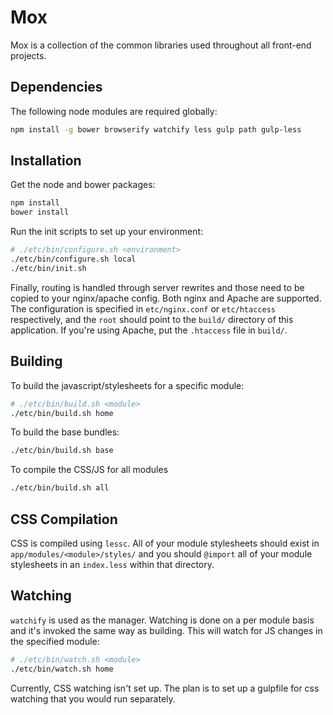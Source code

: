 # Mox

Mox is a collection of the common libraries used throughout
all front-end projects.

## Dependencies

The following node modules are required globally:

```bash
npm install -g bower browserify watchify less gulp path gulp-less
```

## Installation

Get the node and bower packages:

```bash
npm install
bower install
```

Run the init scripts to set up your environment:

```bash
# ./etc/bin/configure.sh <environment>
./etc/bin/configure.sh local
./etc/bin/init.sh
```

Finally, routing is handled through server rewrites and those
need to be copied to your nginx/apache config. Both nginx and
Apache are supported. The configuration is specified in
`etc/nginx.conf` or `etc/htaccess` respectively, and the `root`
should point to the `build/` directory of this application. If
you're using Apache, put the `.htaccess` file in `build/`.

## Building

To build the javascript/stylesheets for a specific module:

```bash
# ./etc/bin/build.sh <module>
./etc/bin/build.sh home
```

To build the base bundles:

```bash
./etc/bin/build.sh base
```

To compile the CSS/JS for all modules

```bash
./etc/bin/build.sh all
```

## CSS Compilation

CSS is compiled using `lessc`. All of your module stylesheets
should exist in `app/modules/<module>/styles/` and you should
`@import` all of your module stylesheets in an `index.less` within
that directory.

## Watching

`watchify` is used as the manager. Watching is done on a per
module basis and it's invoked the same way as building. This
will watch for JS changes in the specified module:

```bash
# ./etc/bin/watch.sh <module>
./etc/bin/watch.sh home
```

Currently, CSS watching isn't set up. The plan is to set up
a gulpfile for css watching that you would run separately.
